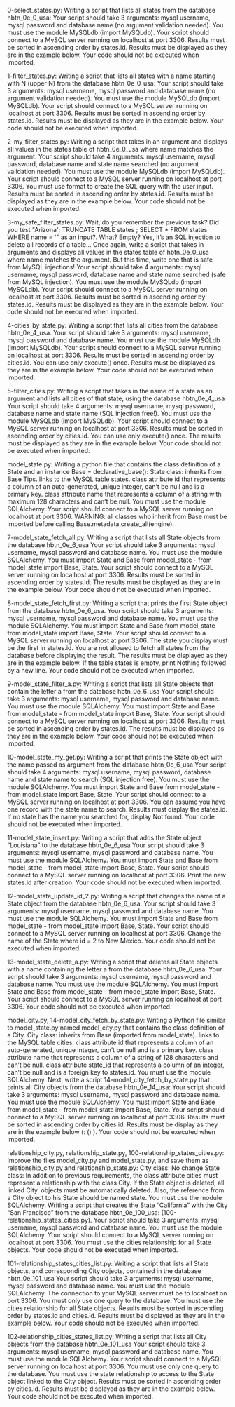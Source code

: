 0-select_states.py: Writing a script that lists all states from the database hbtn_0e_0_usa: Your script should take 3 arguments: mysql username, mysql password and database name (no argument validation needed). You must use the module MySQLdb (import MySQLdb). Your script should connect to a MySQL server running on localhost at port 3306. Results must be sorted in ascending order by states.id. Results must be displayed as they are in the example below. Your code should not be executed when imported.

1-filter_states.py: Writing a script that lists all states with a name starting with N (upper N) from the database hbtn_0e_0_usa: Your script should take 3 arguments: mysql username, mysql password and database name (no argument validation needed). You must use the module MySQLdb (import MySQLdb). Your script should connect to a MySQL server running on localhost at port 3306. Results must be sorted in ascending order by states.id. Results must be displayed as they are in the example below. Your code should not be executed when imported.

2-my_filter_states.py: Writing a script that takes in an argument and displays all values in the states table of hbtn_0e_0_usa where name matches the argument. Your script should take 4 arguments: mysql username, mysql password, database name and state name searched (no argument validation needed). You must use the module MySQLdb (import MySQLdb). Your script should connect to a MySQL server running on localhost at port 3306. You must use format to create the SQL query with the user input. Results must be sorted in ascending order by states.id. Results must be displayed as they are in the example below. Your code should not be executed when imported.

3-my_safe_filter_states.py: Wait, do you remember the previous task? Did you test "Arizona'; TRUNCATE TABLE states ; SELECT * FROM states WHERE name = '" as an input?. What? Empty? Yes, it’s an SQL injection to delete all records of a table… Once again, write a script that takes in arguments and displays all values in the states table of hbtn_0e_0_usa where name matches the argument. But this time, write one that is safe from MySQL injections! Your script should take 4 arguments: mysql username, mysql password, database name and state name searched (safe from MySQL injection). You must use the module MySQLdb (import MySQLdb). Your script should connect to a MySQL server running on localhost at port 3306. Results must be sorted in ascending order by states.id. Results must be displayed as they are in the example below. Your code should not be executed when imported.

4-cities_by_state.py: Writing a script that lists all cities from the database hbtn_0e_4_usa. Your script should take 3 arguments: mysql username, mysql password and database name. You must use the module MySQLdb (import MySQLdb). Your script should connect to a MySQL server running on localhost at port 3306. Results must be sorted in ascending order by cities.id. You can use only execute() once. Results must be displayed as they are in the example below. Your code should not be executed when imported.

5-filter_cities.py: Writing a script that takes in the name of a state as an argument and lists all cities of that state, using the database hbtn_0e_4_usa Your script should take 4 arguments: mysql username, mysql password, database name and state name (SQL injection free!). You must use the module MySQLdb (import MySQLdb). Your script should connect to a MySQL server running on localhost at port 3306. Results must be sorted in ascending order by cities.id. You can use only execute() once. The results must be displayed as they are in the example below. Your code should not be executed when imported.

model_state.py: Writing a python file that contains the class definition of a State and an instance Base = declarative_base(): State class: inherits from Base Tips. links to the MySQL table states. class attribute id that represents a column of an auto-generated, unique integer, can’t be null and is a primary key. class attribute name that represents a column of a string with maximum 128 characters and can’t be null. You must use the module SQLAlchemy. Your script should connect to a MySQL server running on localhost at port 3306. WARNING: all classes who inherit from Base must be imported before calling Base.metadata.create_all(engine).

7-model_state_fetch_all.py: Writing a script that lists all State objects from the database hbtn_0e_6_usa Your script should take 3 arguments: mysql username, mysql password and database name. You must use the module SQLAlchemy. You must import State and Base from model_state - from model_state import Base, State. Your script should connect to a MySQL server running on localhost at port 3306. Results must be sorted in ascending order by states.id. The results must be displayed as they are in the example below. Your code should not be executed when imported.

8-model_state_fetch_first.py: Writing a script that prints the first State object from the database hbtn_0e_6_usa. Your script should take 3 arguments: mysql username, mysql password and database name. You must use the module SQLAlchemy. You must import State and Base from model_state - from model_state import Base, State. Your script should connect to a MySQL server running on localhost at port 3306. The state you display must be the first in states.id. You are not allowed to fetch all states from the database before displaying the result. The results must be displayed as they are in the example below. If the table states is empty, print Nothing followed by a new line. Your code should not be executed when imported.

9-model_state_filter_a.py: Writing a script that lists all State objects that contain the letter a from the database hbtn_0e_6_usa Your script should take 3 arguments: mysql username, mysql password and database name. You must use the module SQLAlchemy. You must import State and Base from model_state - from model_state import Base, State. Your script should connect to a MySQL server running on localhost at port 3306. Results must be sorted in ascending order by states.id. The results must be displayed as they are in the example below. Your code should not be executed when imported.

10-model_state_my_get.py: Writing a script that prints the State object with the name passed as argument from the database hbtn_0e_6_usa Your script should take 4 arguments: mysql username, mysql password, database name and state name to search (SQL injection free). You must use the module SQLAlchemy. You must import State and Base from model_state - from model_state import Base, State. Your script should connect to a MySQL server running on localhost at port 3306. You can assume you have one record with the state name to search. Results must display the states.id. If no state has the name you searched for, display Not found. Your code should not be executed when imported.

11-model_state_insert.py: Writing a script that adds the State object “Louisiana” to the database hbtn_0e_6_usa Your script should take 3 arguments: mysql username, mysql password and database name. You must use the module SQLAlchemy. You must import State and Base from model_state - from model_state import Base, State. Your script should connect to a MySQL server running on localhost at port 3306. Print the new states.id after creation. Your code should not be executed when imported.

12-model_state_update_id_2.py: Writing a script that changes the name of a State object from the database hbtn_0e_6_usa. Your script should take 3 arguments: mysql username, mysql password and database name. You must use the module SQLAlchemy. You must import State and Base from model_state - from model_state import Base, State. Your script should connect to a MySQL server running on localhost at port 3306. Change the name of the State where id = 2 to New Mexico. Your code should not be executed when imported.

13-model_state_delete_a.py: Writing a script that deletes all State objects with a name containing the letter a from the database hbtn_0e_6_usa. Your script should take 3 arguments: mysql username, mysql password and database name. You must use the module SQLAlchemy. You must import State and Base from model_state - from model_state import Base, State. Your script should connect to a MySQL server running on localhost at port 3306. Your code should not be executed when imported.

model_city.py, 14-model_city_fetch_by_state.py: Writing a Python file similar to model_state.py named model_city.py that contains the class definition of a City. City class: inherits from Base (imported from model_state). links to the MySQL table cities. class attribute id that represents a column of an auto-generated, unique integer, can’t be null and is a primary key. class attribute name that represents a column of a string of 128 characters and can’t be null. class attribute state_id that represents a column of an integer, can’t be null and is a foreign key to states.id. You must use the module SQLAlchemy. Next, write a script 14-model_city_fetch_by_state.py that prints all City objects from the database hbtn_0e_14_usa: Your script should take 3 arguments: mysql username, mysql password and database name. You must use the module SQLAlchemy. You must import State and Base from model_state - from model_state import Base, State. Your script should connect to a MySQL server running on localhost at port 3306. Results must be sorted in ascending order by cities.id. Results must be display as they are in the example below (: () ). Your code should not be executed when imported.

relationship_city.py, relationship_state.py, 100-relationship_states_cities.py: Improve the files model_city.py and model_state.py, and save them as relationship_city.py and relationship_state.py: City class: No change State class: In addition to previous requirements, the class attribute cities must represent a relationship with the class City. If the State object is deleted, all linked City. objects must be automatically deleted. Also, the reference from a City object to his State should be named state. You must use the module SQLAlchemy. Writing a script that creates the State “California” with the City “San Francisco” from the database hbtn_0e_100_usa: (100-relationship_states_cities.py). Your script should take 3 arguments: mysql username, mysql password and database name. You must use the module SQLAlchemy. Your script should connect to a MySQL server running on localhost at port 3306. You must use the cities relationship for all State objects. Your code should not be executed when imported.

101-relationship_states_cities_list.py: Writing a script that lists all State objects, and corresponding City objects, contained in the database hbtn_0e_101_usa Your script should take 3 arguments: mysql username, mysql password and database name. You must use the module SQLAlchemy. The connection to your MySQL server must be to localhost on port 3306. You must only use one query to the database. You must use the cities relationship for all State objects. Results must be sorted in ascending order by states.id and cities.id. Results must be displayed as they are in the example below. Your code should not be executed when imported.

102-relationship_cities_states_list.py: Writing a script that lists all City objects from the database hbtn_0e_101_usa Your script should take 3 arguments: mysql username, mysql password and database name. You must use the module SQLAlchemy. Your script should connect to a MySQL server running on localhost at port 3306. You must use only one query to the database. You must use the state relationship to access to the State object linked to the City object. Results must be sorted in ascending order by cities.id. Results must be displayed as they are in the example below. Your code should not be executed when imported.
